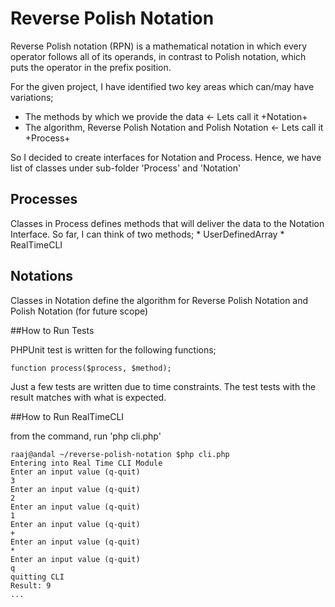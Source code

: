 # Reverse Polish Notation

Reverse Polish notation (RPN) is a mathematical notation in which every operator follows all of its operands,
in contrast to Polish notation, which puts the operator in the prefix position.

For the given project, I have identified two key areas which can/may have variations;
* The methods by which we provide the data <- Lets call it +Notation+
* The algorithm, Reverse Polish Notation and Polish Notation <- Lets call it +Process+

So I decided to create interfaces for Notation and Process. Hence, we have list of classes under sub-folder
'Process' and 'Notation'

## Processes

Classes in Process defines methods that will deliver the data to the Notation Interface.
So far, I can think of two methods;
    * UserDefinedArray
    * RealTimeCLI

## Notations

Classes in Notation define the algorithm for Reverse Polish Notation and Polish Notation (for future scope)


##How to Run Tests

PHPUnit test is written for the following functions;
```
function process($process, $method);
```

Just a few tests are written due to time constraints. The test tests with the result matches with what is expected.


##How to Run RealTimeCLI

from the command, run 'php cli.php'
```
raaj@andal ~/reverse-polish-notation $php cli.php 
Entering into Real Time CLI Module
Enter an input value (q-quit)
3
Enter an input value (q-quit)
2
Enter an input value (q-quit)
1
Enter an input value (q-quit)
+
Enter an input value (q-quit)
*
Enter an input value (q-quit)
q
quitting CLI
Result: 9
...

